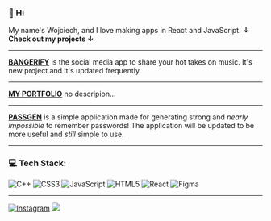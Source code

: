 ### 👋 Hi
My name's Wojciech, and I love making apps in React and JavaScript.
**↓ Check out my projects ↓**

---

<p>
<div>
 <p><b><a href="http://bangerify.com" target="_blank">BANGERIFY</a></b> is the social media app to share your hot takes on music. It's new project and it's updated frequently.</p>
 </div>
</p>

---

<p>
<div>
 <p><b><a href="https://wojciechglid.netlify.app/" target="_blank">MY PORTFOLIO</a></b> no descripion...</p>
 </div>
</p>

---

<p>
<div>
 <p><b><a href="https://wojnet.github.io/passgen/" target="_blank">PASSGEN</a></b> is a simple application made for generating strong and <i>nearly impossible</i> to remember passwords! The application will be updated to be more useful and <i>still</i> simple to use.</p>
 </div>
</p>

---

### 💻 Tech Stack:
![C++](https://img.shields.io/badge/c++-%2300599C.svg?style=for-the-badge&logo=c%2B%2B&logoColor=white) ![CSS3](https://img.shields.io/badge/css3-%231572B6.svg?style=for-the-badge&logo=css3&logoColor=white) ![JavaScript](https://img.shields.io/badge/javascript-%23323330.svg?style=for-the-badge&logo=javascript&logoColor=%23F7DF1E) ![HTML5](https://img.shields.io/badge/html5-%23E34F26.svg?style=for-the-badge&logo=html5&logoColor=white) ![React](https://img.shields.io/badge/react-%2320232a.svg?style=for-the-badge&logo=react&logoColor=%2361DAFB) 	![Figma](https://img.shields.io/badge/figma-%23F24E1E.svg?style=for-the-badge&logo=figma&logoColor=white)

---
[![Instagram](https://img.shields.io/badge/Instagram-%23E4405F.svg?logo=Instagram&logoColor=white)](https://instagram.com/thewasteghost) 
[![](https://visitcount.itsvg.in/api?id=wojnet&icon=2&color=12)](https://visitcount.itsvg.in)

